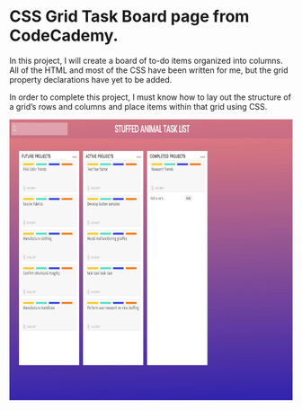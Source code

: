 <h1>CSS Grid Task Board page from CodeCademy.</h1>

<p> In this project, I will create a board of to-do items organized into columns. All of the HTML and most of the CSS have been written for me, but the grid property declarations have yet to be added.</p>

<p>In order to complete this project, I must know how to lay out the structure of a grid’s rows and columns and place items within that grid using CSS.
</p>
 
<img src="StuffedAnimalTaskList.JPG" width=800px height=500px>
